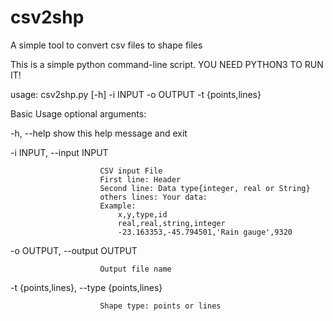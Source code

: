 # csv2shp
A simple tool to convert csv files to shape files

This is a simple python command-line script.
YOU NEED PYTHON3 TO RUN IT!

usage: csv2shp.py [-h] -i INPUT -o OUTPUT -t {points,lines}

Basic Usage
optional arguments:

-h, --help            show this help message and exit
  
  -i INPUT, --input INPUT
  
                        CSV input File                    
                        First line: Header                     
                        Second line: Data type{integer, real or String}                   
                        others lines: Your data:      
                        Example:
                        	x,y,type,id
                         	real,real,string,integer
                        	-23.163353,-45.794501,'Rain gauge',9320 
                          
  -o OUTPUT, --output OUTPUT
  
                        Output file name
                        
  -t {points,lines}, --type {points,lines}
  
                        Shape type: points or lines


